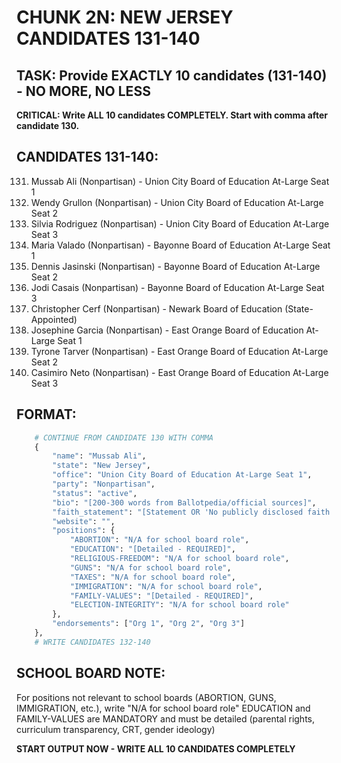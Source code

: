 # CHUNK 2N: NEW JERSEY CANDIDATES 131-140

## TASK: Provide EXACTLY 10 candidates (131-140) - NO MORE, NO LESS

**CRITICAL: Write ALL 10 candidates COMPLETELY. Start with comma after candidate 130.**

## CANDIDATES 131-140:

131. Mussab Ali (Nonpartisan) - Union City Board of Education At-Large Seat 1
132. Wendy Grullon (Nonpartisan) - Union City Board of Education At-Large Seat 2
133. Silvia Rodriguez (Nonpartisan) - Union City Board of Education At-Large Seat 3
134. Maria Valado (Nonpartisan) - Bayonne Board of Education At-Large Seat 1
135. Dennis Jasinski (Nonpartisan) - Bayonne Board of Education At-Large Seat 2
136. Jodi Casais (Nonpartisan) - Bayonne Board of Education At-Large Seat 3
137. Christopher Cerf (Nonpartisan) - Newark Board of Education (State-Appointed)
138. Josephine Garcia (Nonpartisan) - East Orange Board of Education At-Large Seat 1
139. Tyrone Tarver (Nonpartisan) - East Orange Board of Education At-Large Seat 2
140. Casimiro Neto (Nonpartisan) - East Orange Board of Education At-Large Seat 3

## FORMAT:

```python
    # CONTINUE FROM CANDIDATE 130 WITH COMMA
    {
        "name": "Mussab Ali",
        "state": "New Jersey",
        "office": "Union City Board of Education At-Large Seat 1",
        "party": "Nonpartisan",
        "status": "active",
        "bio": "[200-300 words from Ballotpedia/official sources]",
        "faith_statement": "[Statement OR 'No publicly disclosed faith statement']",
        "website": "",
        "positions": {
            "ABORTION": "N/A for school board role",
            "EDUCATION": "[Detailed - REQUIRED]",
            "RELIGIOUS-FREEDOM": "N/A for school board role",
            "GUNS": "N/A for school board role",
            "TAXES": "N/A for school board role",
            "IMMIGRATION": "N/A for school board role",
            "FAMILY-VALUES": "[Detailed - REQUIRED]",
            "ELECTION-INTEGRITY": "N/A for school board role"
        },
        "endorsements": ["Org 1", "Org 2", "Org 3"]
    },
    # WRITE CANDIDATES 132-140

```


## SCHOOL BOARD NOTE:
For positions not relevant to school boards (ABORTION, GUNS, IMMIGRATION, etc.), write "N/A for school board role"
EDUCATION and FAMILY-VALUES are MANDATORY and must be detailed (parental rights, curriculum transparency, CRT, gender ideology)


**START OUTPUT NOW - WRITE ALL 10 CANDIDATES COMPLETELY**
